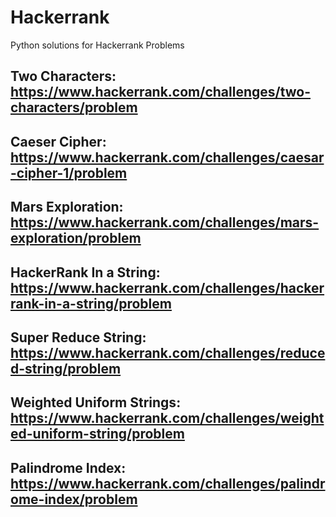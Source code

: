 # Hackerrank
Python solutions for Hackerrank Problems

## Two Characters: https://www.hackerrank.com/challenges/two-characters/problem
## Caeser Cipher: https://www.hackerrank.com/challenges/caesar-cipher-1/problem
## Mars Exploration: https://www.hackerrank.com/challenges/mars-exploration/problem
## HackerRank In a String: https://www.hackerrank.com/challenges/hackerrank-in-a-string/problem
## Super Reduce String: https://www.hackerrank.com/challenges/reduced-string/problem
## Weighted Uniform Strings: https://www.hackerrank.com/challenges/weighted-uniform-string/problem
## Palindrome Index: https://www.hackerrank.com/challenges/palindrome-index/problem
